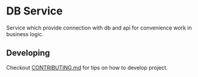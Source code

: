# DB Service
Service which provide connection with db and api for convenience work in business logic.

## Developing
Checkout [CONTRIBUTING.md](CONTRIBUTING.md) for tips on how to develop project.
